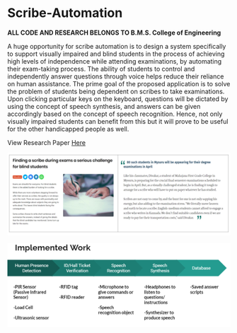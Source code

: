 # Scribe-Automation
**ALL CODE AND RESEARCH BELONGS TO B.M.S. College of Engineering**

A huge opportunity for scribe automation is to design a system specifically to support visually impaired and blind students in the process of achieving high levels of independence while attending examinations, by automating their exam-taking process. The ability of students to control and independently answer questions through voice helps reduce their reliance on human assistance. The prime goal of the proposed application is to solve the problem of students being dependent on scribes to take examinations. Upon clicking particular keys on the keyboard, questions will be dictated by using the concept of speech synthesis, and answers can be given accordingly based on the concept of speech recognition. Hence, not only visually impaired students can benefit from this but it will prove to be useful for the other handicapped people as well.

View Research Paper [Here](https://ieeexplore.ieee.org/document/9074847)

![](images1/motivation.PNG)

![](images1/implementation.PNG)


